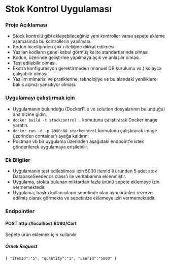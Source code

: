 ﻿﻿
# Stok Kontrol Uygulaması

### Proje Açıklaması

- Stock kontrolü gibi ekleyebileceğiniz yeni kontroller varsa sepete ekleme aşamasında bu kontrollerin yapılması.
- Kodun niceliğinden çok niteliğine dikkat edilmesi.
- Yazılan kodların genel kabul görmüş kalite standartlarında olması.
- Kodun, üzerinde geliştirme yapılmaya açık ve anlaşılır olması.
- Test edilebilir olması.
- Ekstra konfigurasyon gerektirmeden (manuel DB kurulumu vs.) kolayca çalışabilir olması.
- Yazılım mimarisi ve pratiklerine, teknolojiye ve bu alandaki yeniliklere bakış açınızı yansıtıyor olması.

### Uygulamayı çalıştırmak için
 - Uygulamanın bulunduğu (DockerFile ve solution dosyalarının bulunduğu) ana dizine gidin.
 - `docker build -t stockcontrol .` komutunu çalıştırarak Docker image yaratın.
 - `docker run -d -p 8080:80 stockcontrol` komutunu çalıştırarak image üzerinden container'ı ayağa kaldırın.
 - Postman vb bir uygulama üzerinden aşağıdaki endpoint'e istek gönderilerek uygulamaya erişilebilir.
 
### Ek Bilgiler
 - Uygulamanın test edilebilmesi için 5000 itemId'li üründen 5 adet stok DatabaseSeeder.cs class'ı ile veritabanına eklenmiştir.
 - Uygulama, stokta bulunan miktardan fazla ürünü sepete eklemeye izin vermemektedir.
 - Uygulama, başka kullanıcıların sepetinde olan aynı ürünleri rezerve edilmiş olarak görmekte ve sepetinize eklemeye izin vermemektedir.

### Endpointler
#### POST http://localhost:8080/Cart
Sepete ürün eklemek için kullanılır

##### Örnek Request
`{
"itemId":"5",
"quantity":"1",
"userId":"5000"
}`

